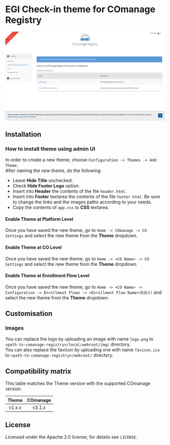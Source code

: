 # EGI Check-in theme for COmanage Registry

![COmanage Registry](./screenshot.png)

## Installation

### How to install theme using admin UI

In order to create a new theme, choose `Configuration -> Themes -> Add Theme`.  
After naming the new theme, do the following:

- Leave **Hide Title** unchecked.
- Check **Hide Footer Logo** option.
- Insert into **Header** the contents of the file `header.html`.
- Insert into **Footer** textarea the contents of the file `footer.html`. Be sure to change the links and the images paths according to your needs.
- Copy the contents of `app.css` to **CSS** textarea.

#### Enable Theme at Platform Level
Once you have saved the new theme, go to `Home -> COmanage -> CO Settings` and select the new theme from the **Theme** dropdown.
#### Enable Theme at CO Level
Once you have saved the new theme, go to `Home -> <CO Name> -> CO Settings` and select the new theme from the **Theme** dropdown.
#### Enable Theme at Enrollment Flow Level
Once you have saved the new theme, go to `Home -> <CO Name> -> Configuration -> Enrollment Flows -> <Enrollment Flow Name>(Edit)` and select the new theme from the **Theme** dropdown.

## Customisation

### Images

You can replace the logo by uploading an image with name `logo.png` to `<path-to-comanage-registry>/local/webroot/img/` directory.  
You can also replace the favicon by uploading one with name `favicon.ico` to `<path-to-comanage-registry>/webroot/` directory.

## Compatibility matrix

This table matches the Theme version with the supported COmanage version.

| Theme  | COmanage  |
|:------:|:---------:|
| v1.x.x | v3.1.x    |

## License

Licensed under the Apache 2.0 license, for details see `LICENSE`.
